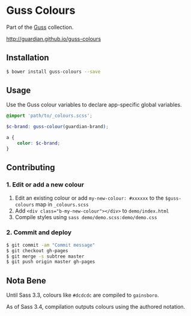 # Guss Colours

Part of the [Guss](https://github.com/guardian/guss) collection.

<http://guardian.github.io/guss-colours>

## Installation

```bash
$ bower install guss-colours --save
```

## Usage

Use the Guss colour variables to declare app-specific global variables.

```scss
@import 'path/to/_colours.scss';

$c-brand: guss-colour(guardian-brand);

a {
    color: $c-brand;
}
```

## Contributing

### 1. Edit or add a new colour

1. Edit an existing colour or add `my-new-colour: #xxxxxx` to the `$guss-colours` map in `_colours.scss`
1. Add `<div class="b-my-new-colour"></div>` to `demo/index.html`
1. Compile styles using `sass demo/demo.scss:demo/demo.css`

### 2. Commit and deploy

```bash
$ git commit -am "Commit message"
$ git checkout gh-pages
$ git merge -s subtree master
$ git push origin master gh-pages
```

## Nota Bene

Until Sass 3.3, colours like `#dcdcdc` are compiled to `gainsboro`.

As of Sass 3.4, compilation outputs colours using the authored notation.
